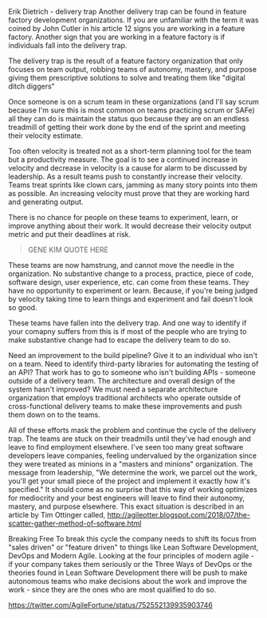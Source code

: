 

Erik Dietrich - delivery trap
Another delivery trap can be found in feature factory development organizations. If you are unfamiliar with the term it was coined by John Cutler in his article 12 signs you are working in a feature factory. Another sign that you are working in a feature factory is if individuals fall into the delivery trap.

The delivery trap is the result of a feature factory organization that only focuses on team output, robbing teams of autonomy, mastery, and purpose giving them prescriptive solutions to solve and treating them like "digital ditch diggers"

Once someone is on a scrum team in these organizations (and I'll say scrum because I'm sure this is most common on teams practicing scrum or SAFe) all they can do is maintain the status quo because they are on an endless treadmill of getting their work done by the end of the sprint and meeting their velocity estimate.

Too often velocity is treated not as a short-term planning tool for the team but a productivity measure. The goal is to see a continued increase in velocity and decrease in velocity is a cause for alarm to be discussed by leadership. As a result teams push to constantly increase their velocity. Teams treat sprints like clown cars, jamming as many story points into them as possible. An increasing velocity must prove that they are working hard and generating output.

There is no chance for people on these teams to experiment, learn, or improve anything about their work. It would decrease their velocity output metric and put their deadlines at risk. 

> GENE KIM QUOTE HERE

These teams are now hamstrung, and cannot move the needle in the organization. No substantive change to a process, practice, piece of code, software design, user experience, etc. can come from these teams. They have no opportunity to experiment or learn. Because, if you're being judged by velocity taking time to learn things and experiment and fail doesn't look so good.

These teams have fallen into the delivery trap. And one way to identify if your comapny suffers from this is if most of the people who are trying to make substantive change had to escape the delivery team to do so.

Need an improvement to the build pipeline? Give it to an individual who isn't on a team. Need to identify third-party libraries for automating the testing of an API? That work has to go to someone who isn't building APIs - someone outside of a delivery team. The architecture and overall design of the system hasn't improved? We must need a separate architecture organization that employs traditional architects who operate outside of cross-functional delivery teams to make these improvements and push them down on to the teams.

All of these efforts mask the problem and continue the cycle of the delivery trap. The teams are stuck on their treadmills until they've had enough and leave to find employment elsewhere. I've seen too many great software developers leave companies, feeling undervalued by the organization since they were treated as minions in a "masters and minions" organization. The message from leadership, "We determine the work, we parcel out the work, you'll get your small piece of the project and implement it exactly how it's specified." It should come as no surprise that this way of working optimizes for mediocrity and your best engineers will leave to find their autonomy, mastery, and purpose elsewhere. This exact situation is described in an article by Tim Ottinger called, http://agileotter.blogspot.com/2018/07/the-scatter-gather-method-of-software.html

Breaking Free
To break this cycle the company needs to shift its focus from "sales driven" or "feature driven" to things like Lean Software Development, DevOps and Modern Agile. Looking at the four principles of modern agile - if your company takes them seriously or the Three Ways of DevOps or the theories found in Lean Software Development there will be push to make autonomous teams who make decisions about the work and improve the work - since they are the ones who are most qualified to do so. 

https://twitter.com/AgileFortune/status/752552139935903746 